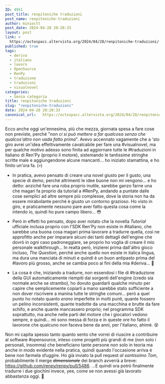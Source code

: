 ```yaml
---
ID: 4951
post_title: renpitoniche traduzioni
post_name: renpitoniche-traduzioni
author: minioctt
post_date: 2024-04-28 20:20:33
layout: post
link: >
  https://octospacc.altervista.org/2024/04/28/renpitoniche-traduzioni/
published: true
tags:
  - deriva
  - italiano
  - lavoro
  - OpenSource
  - RenPy
  - traduzione
  - traduzioni
  - visualnovel
categories:
  - Senza categoria
title: renpitoniche traduzioni
slug: "renpitoniche-traduzioni"
date: 2024-04-28 20:20:33
canonical_url:   https://octospacc.altervista.org/2024/04/28/renpitoniche-traduzioni/
---
```

<!-- wp:paragraph -->
<p markdown="1">Ecco anche oggi un'ennesima, più che mezza, giornata spesa a fare cose non previste, perché "<em>non ci si può mettere a far qualcosa senza che qualcos'altro non vada fatto prima</em>". Avevo accennato vagamente che a 'sto giro avrei un'idea effettivamente cavalcabile per fare una #visualnovel, ma per qualche motivo adesso sono finita ad aggiornare tutte le #traduzioni in italiano di Ren'Py (proprio il motore), sistemando le tantissime stringhe scritte male e aggiungendone alcune mancanti... ho iniziato stamattina, e ho finito un'ora fa. (💀️)</p>
<!-- /wp:paragraph -->

<!-- wp:list -->
<ul><!-- wp:list-item -->
<li>In pratica, avevo pensato di creare una novel giusto per il gusto, una specie di demo, perché altrimenti le idee buone non mi vengono... e ho detto: anziché fare una roba proprio inutile, sarebbe ganzo farne una che magari fa proprio da tutorial a #RenPy, andando a puntate dalle cose semplici ad altre sempre più complesse, dove la storia non ha da essere mirabolante perché è giusto un contorno grazioso. Ho visto in giro, e praticamente nessuno pare aver fatto questa cosa come la intendo io, quindi ho pure campo libero... 😳️</li>
<!-- /wp:list-item --></ul>
<!-- /wp:list -->

<!-- wp:list -->
<ul><!-- wp:list-item -->
<li>Però in effetti ho pensato, dopo aver notato che la novella <em>Tutorial</em> ufficiale inclusa proprio con l'SDK Ren'Py non esiste in #italiano, che sarebbe una buona cosa magari prima lavorare a tradurre quella, così ne approfitto anche per imparare alcuni dei tanti dettagli dell'engine che dovrò in ogni caso padroneggiare, se proprio ho voglia di creare il mio personale walkthrough... In realtà però, inizierei prima dall'altro gioco incluso, <em>The Question</em>, perché anche quello non esiste in italica lingua, ma dura una manciata di minuti e quindi è un buon antipasto prima del #lavoro più grosso, anche se cambia poco ai fini della mia #deriva... 🌊️</li>
<!-- /wp:list-item --></ul>
<!-- /wp:list -->

<!-- wp:list -->
<ul><!-- wp:list-item -->
<li>La cosa è che, iniziando a tradurre, non essendosi i file di #traduzione della GUI automaticamente riempiti dai sorgenti dell'engine (credo sia normale anche se strambo), ho dovuto guardarli qualche minuto per capire che semplicemente copiarli a mano sarebbe stato sufficiente a non dover riscrivere a manina tutte le stringhe comuni... però a quel punto ho notato quanto <em>erano</em> imperfette in molti punti, quante fossero un pelino inconsistenti, quante tradotte da una macchina e brutte da fare schifo, e anche quante mancassero proprio; nel programma SDK soprattutto, ma anche nelle parti del motore che i giocatori vedono sempre, e quindi... mi sono messa di forza e in queste ore ho fatto il lavorone che qualcuno non faceva bene da anni, per l'italiano, ahimé. 😵️</li>
<!-- /wp:list-item --></ul>
<!-- /wp:list -->

<!-- wp:paragraph -->
<p markdown="1">Non mi capita spesso tanto quanto sento che vorrei di riuscire a contribuire al software #opensource, inteso come progetti più grandi di me (non solo i personali, insomma) che beneficiano tante persone non solo in teoria ma anche in modo evidente nella pratica, quindi quando l'occasione arriva è bene non farmela sfuggire. Ho già inviato la pull request <em>al santissimo Tom</em>, probabilmente il merge <s><em>dimensionale</em></s> dei branch avverrà a breve: <a href="https://github.com/renpy/renpy/pull/5486">https://github.com/renpy/renpy/pull/5486</a>. ...E quindi ora potrò finalmente tradurre i due giochini invece, yee, come se non avessi già lavorato abbastanza oggi. 🗿️</p>
<!-- /wp:paragraph -->
